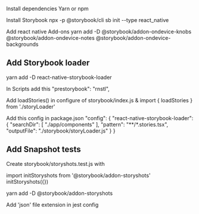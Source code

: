 Install dependencies
Yarn or npm

Install Storybook
npx -p @storybook/cli sb init --type react_native

Add react native Add-ons
yarn add -D @storybook/addon-ondevice-knobs @storybook/addon-ondevice-notes @storybook/addon-ondevice-backgrounds


Add Storybook loader
--
yarn add -D react-native-storybook-loader 

In Scripts add this "prestorybook": "rnstl",

Add  loadStories() in configure of storybook/index.js
& import { loadStories } from './storyLoader'

Add this config in package.json
"config": {
    "react-native-storybook-loader": {
      "searchDir": [
        "./app/components"
      ],
      "pattern": "**/*.stories.tsx",
      "outputFile": "./storybook/storyLoader.js"
    }
  }


Add Snapshot tests
--
Create storybook/storyshots.test.js
with

import initStoryshots from '@storybook/addon-storyshots'
initStoryshots({})

yarn add -D @storybook/addon-storyshots

Add 'json' file extension in jest config